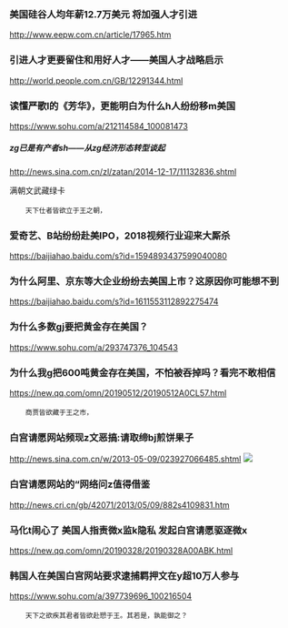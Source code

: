 ### 美国硅谷人均年薪12.7万美元 将加强人才引进
http://www.eepw.com.cn/article/17965.htm

### 引进人才更要留住和用好人才——美国人才战略启示
http://world.people.com.cn/GB/12291344.html

### 读懂严歌l的《芳华》，更能明白为什么h人纷纷移m美国
https://www.sohu.com/a/212114584_100081473

##### zg已是有产者sh――从zg经济形态转型谈起
http://news.sina.com.cn/zl/zatan/2014-12-17/11132836.shtml

满朝文武藏绿卡

　　`天下仕者皆欲立于王之朝，`

### 爱奇艺、B站纷纷赴美IPO，2018视频行业迎来大厮杀
https://baijiahao.baidu.com/s?id=1594893437599040080

### 为什么阿里、京东等大企业纷纷去美国上市？这原因你可能想不到
https://baijiahao.baidu.com/s?id=1611553112892275474

### 为什么多数gj要把黄金存在美国？
https://www.sohu.com/a/293747376_104543

### 为什么我g把600吨黄金存在美国，不怕被吞掉吗？看完不敢相信
https://new.qq.com/omn/20190512/20190512A0CL57.html

　　`商贾皆欲藏于王之市，`

### 白宫请愿网站频现z文恶搞:请取缔bj煎饼果子
http://news.sina.com.cn/w/2013-05-09/023927066485.shtml
![](http://i2.sinaimg.cn/dy/w/2013-05-09/1368038740_uQsMgo.jpg)

### 白宫请愿网站的“网络问z值得借鉴
http://news.cri.cn/gb/42071/2013/05/09/882s4109831.htm

### 马化t闹心了 美国人指责微x监k隐私 发起白宫请愿驱逐微x
https://new.qq.com/omn/20190328/20190328A00ABK.html

### 韩国人在美国白宫网站要求逮捕羁押文在y超10万人参与
https://www.sohu.com/a/397739696_100216504

　　`天下之欲疾其君者皆欲赴愬于王。其若是，孰能御之？`
